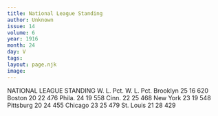 ```yaml
---
title: National League Standing 
author: Unknown
issue: 14
volume: 6
year: 1916
month: 24
day: V
tags:
layout: page.njk
image:
---
```

NATIONAL LEAGUE STANDING    W. L. Pct. W. L. Pct. Brooklyn 25 16 620 Boston 20 22 476 Phila. 24 19 558 Cinn. 22 25 468 New York 23 19 548 Pittsburg 20 24 455 Chicago 23 25 479 St. Louis 21 28 429    


